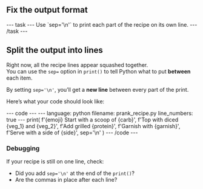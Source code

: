 <h2 class="c-project-heading--task">Fix the output format</h2>
--- task ---
Use `sep='\n'` to print each part of the recipe on its own line.
--- /task ---

<h2 class="c-project-heading--explainer">Split the output into lines</h2>

Right now, all the recipe lines appear squashed together.  
You can use the `sep=` option in `print()` to tell Python what to put **between** each item.

By setting `sep='\n'`, you’ll get a **new line** between every part of the print.

Here’s what your code should look like:

<div class="c-project-code">
--- code ---
---
language: python
filename: prank_recipe.py
line_numbers: true
---
print(
    f'{emoji} Start with a scoop of {carb}',
    f'Top with diced {veg_1} and {veg_2}',
    f'Add grilled {protein}',
    f'Garnish with {garnish}',
    f'Serve with a side of {side}',
    sep='\n'
)
--- /code ---
</div>

<div class="c-project-callout c-project-callout--debug">

### Debugging

If your recipe is still on one line, check:
- Did you add `sep='\n'` at the end of the `print()`?
- Are the commas in place after each line?

</div>
